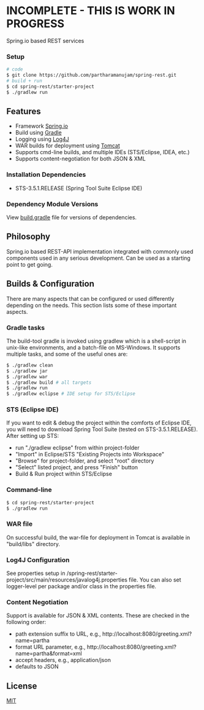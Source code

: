 # INCOMPLETE - THIS IS WORK IN PROGRESS

  Spring.io based REST services

### Setup

```bash
# code
$ git clone https://github.com/partharamanujam/spring-rest.git
# build + run
$ cd spring-rest/starter-project
$ ./gradlew run
```

## Features

  * Framework [Spring.io](https://spring.io/)
  * Build using [Gradle](http://www.gradle.org/)
  * Logging using [Log4J](http://logging.apache.org/log4j/)
  * WAR builds for deployment using [Tomcat](http://tomcat.apache.org/)
  * Supports cmd-line builds, and multiple IDEs (STS/Eclipse, IDEA, etc.)
  * Supports content-negotiation for both JSON & XML

### Installation Dependencies

  * STS-3.5.1.RELEASE (Spring Tool Suite Eclipse IDE)

### Dependency Module Versions

  View [build.gradle](starter-project/build.gradle) file for versions of dependencies. 

## Philosophy

  Spring.io based REST-API implementation integrated with commonly used components used in
  any serious development. Can be used as a starting point to get going. 


## Builds & Configuration

  There are many aspects that can be configured or used differently depending on the needs.
  This section lists some of these important aspects.

### Gradle tasks

  The build-tool gradle is invoked using gradlew which is a shell-script in unix-like
  environments, and a batch-file on MS-Windows. It supports multiple tasks, and some
  of the useful ones are:

```bash
$ ./gradlew clean
$ ./gradlew jar
$ ./gradlew war
$ ./gradlew build # all targets
$ ./gradlew run
$ ./gradlew eclipse # IDE setup for STS/Eclipse
```

### STS (Eclipse IDE)

  If you want to edit & debug the project within the comforts of Eclipse IDE, you will need
  to download Spring Tool Suite (tested on STS-3.5.1.RELEASE). After setting up STS:
  * run "./gradlew eclipse" from within project-folder
  * "Import" in Eclipse/STS "Existing Projects into Workspace"
  * "Browse" for project-folder, and select "root" directory
  * "Select" listed project, and press "Finish" button
  * Build & Run project within STS/Eclipse

### Command-line

```bash
$ cd spring-rest/starter-project
$ ./gradlew run
```

### WAR file

  On successful build, the war-file for deployment in Tomcat is available in "build/libs" directory.

### Log4J Configuration

  See properties setup in /spring-rest/starter-project/src/main/resources/javalog4j.properties file.
  You can also set logger-level per package and/or class in the properties file.

### Content Negotiation

  Support is available for JSON & XML contents. These are checked in the following order:
  * path extension suffix to URL, e.g., http://localhost:8080/greeting.xml?name=partha
  * format URL parameter, e.g., http://localhost:8080/greeting.xml?name=partha&format=xml
  * accept headers, e.g., application/json
  * defaults to JSON

## License

  [MIT](LICENSE)
